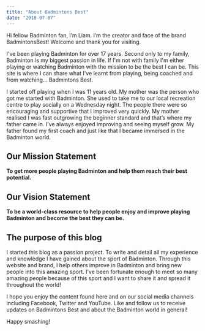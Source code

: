 ```yaml
---
title: "About Badmintons Best"
date: "2018-07-07"
---
```


Hi fellow Badminton fan, I’m Liam. I’m the creator and face of the brand BadmintonsBest! Welcome and thank you for visiting.

I've been playing Badminton for over 17 years. Second only to my family, Badminton is my biggest passion in life. If I'm not with family I'm either playing or watching Badminton with the mission to be the best I can be. This site is where I can share what I've learnt from playing, being coached and from watching... Badmintons Best.

I started off playing when I was 11 years old. My mother was the person who got me started with Badminton. She used to take me to our local recreation centre to play socially on a Wednesday night. The people there were so encouraging and supportive that I improved very quickly. My mother realised I was fast outgrowing the beginner standard and that’s where my father came in. I’ve always enjoyed improving and seeing myself grow. My father found my first coach and just like that I became immersed in the Badminton world.

## Our Mission Statement

**To get more people playing Badminton and help them reach their best potential.**

## Our Vision Statement

**To be a world-class resource to help people enjoy and improve playing Badminton and become the best they can be.**

## The purpose of this blog

I started this blog as a passion project. To write and detail all my experience and knowledge I have gained about the sport of Badminton. Through this website and brand, I help others improve in Badminton and bring new people into this amazing sport. I’ve been fortunate enough to meet so many amazing people because of this sport and I want to share it and spread it throughout the world!

I hope you enjoy the content found here and on our social media channels including Facebook, Twitter and YouTube. Like and follow us to receive updates on Badmintons Best and about the Badminton world in general!

Happy smashing!
